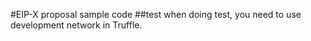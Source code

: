 #EIP-X proposal sample code
##test
when doing test, you need to use development network in Truffle.
